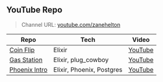 ## YouTube Repo

> Channel URL: [youtube.com/zanehelton](https://youtube.com/zanehelton)

| Repo | Tech | Video |
|---|---|---|
| [Coin Flip](https://github.com/ZaneH-YT/coin_flip) | Elixir | [YouTube](https://www.youtube.com/watch?v=Vz7qH_dJQC0) |
| [Gas Station](https://github.com/ZaneH-YT/gas_station) | Elixir, plug_cowboy | [YouTube](https://www.youtube.com/watch?v=qBooLXNrOZM) |
| [Phoenix Intro](https://github.com/zaneH-YT/job_board) | Elixir, Phoenix, Postgres | [YouTube](https://youtu.be/Tebd91962ys) |
